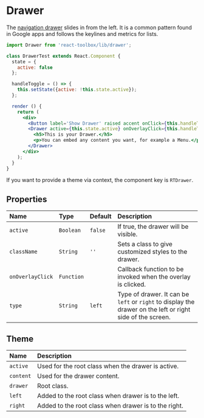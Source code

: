 # Drawer

The [navigation drawer](https://material.google.com/patterns/navigation-drawer.html) slides in from the left. It is a common pattern found in Google apps and follows the keylines and metrics for lists.

<!-- example -->
```jsx
import Drawer from 'react-toolbox/lib/drawer';

class DrawerTest extends React.Component {
  state = {
    active: false
  };

  handleToggle = () => {
    this.setState({active: !this.state.active});
  };

  render () {
    return (
      <div>
        <Button label='Show Drawer' raised accent onClick={this.handleToggle} />
        <Drawer active={this.state.active} onOverlayClick={this.handleToggle}>
          <h5>This is your Drawer.</h5>
          <p>You can embed any content you want, for example a Menu.</p>
        </Drawer>
      </div>
    );
  }
}
```

If you want to provide a theme via context, the component key is `RTDrawer`.

## Properties

| Name              | Type          | Default         | Description|
|:-----|:-----|:-----|:-----|
| `active`          | `Boolean`       | `false`       | If true, the drawer will be visible.|
| `className`       | `String`        | `''`          | Sets a class to give customized styles to the drawer.|
| `onOverlayClick`  | `Function`      |               | Callback function to be invoked when the overlay is clicked.|
| `type`            | `String`        | `left`        | Type of drawer. It can be `left` or `right` to display the drawer on the left or right side of the screen.|

## Theme

| Name     | Description|
|:---------|:-----------|
| `active` | Used for the root class when the drawer is active.|
| `content`  | Used for the drawer content.|
| `drawer`   | Root class.|
| `left`   | Added to the root class when drawer is to the left.|
| `right`   | Added to the root class when drawer is to the right.|
